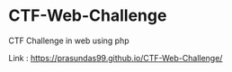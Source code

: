 # CTF-Web-Challenge

CTF Challenge in web using php

Link : https://prasundas99.github.io/CTF-Web-Challenge/
